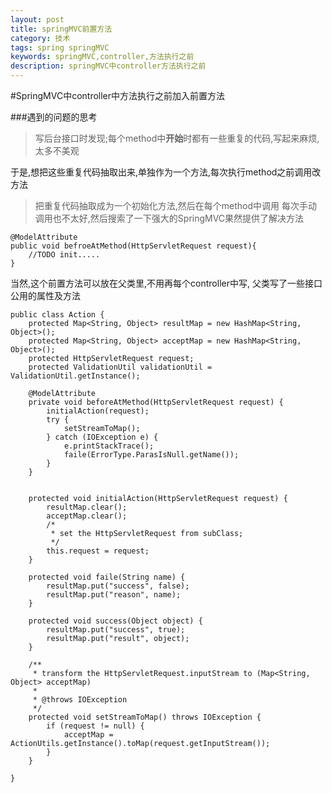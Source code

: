 ```yaml
---
layout: post
title: springMVC前置方法
category: 技术
tags: spring springMVC
keywords: springMVC,controller,方法执行之前
description: springMVC中controller方法执行之前
---
```

#SpringMVC中controller中方法执行之前加入前置方法

###遇到的问题的思考
>写后台接口时发现;每个method中**开始**时都有一些重复的代码,写起来麻烦,太多不美观

于是,想把这些重复代码抽取出来,单独作为一个方法,每次执行method之前调用改方法
>把重复代码抽取成为一个初始化方法,然后在每个method中调用
每次手动调用也不太好,然后搜索了一下强大的SpringMVC果然提供了解决方法

```
@ModelAttribute
public void befroeAtMethod(HttpServletRequest request){
	//TODO init.....
}
```
当然,这个前置方法可以放在父类里,不用再每个controller中写,
父类写了一些接口公用的属性及方法



```
public class Action {
	protected Map<String, Object> resultMap = new HashMap<String, Object>();
	protected Map<String, Object> acceptMap = new HashMap<String, Object>();
	protected HttpServletRequest request;
	protected ValidationUtil validationUtil = ValidationUtil.getInstance();

	@ModelAttribute
	private void beforeAtMethod(HttpServletRequest request) {
		initialAction(request);
		try {
			setStreamToMap();
		} catch (IOException e) {
			e.printStackTrace();
			faile(ErrorType.ParasIsNull.getName());
		}
	}
	
	
	protected void initialAction(HttpServletRequest request) {
		resultMap.clear();
		acceptMap.clear();
		/*
		 * set the HttpServletRequest from subClass;
		 */
		this.request = request;
	}

	protected void faile(String name) {
		resultMap.put("success", false);
		resultMap.put("reason", name);
	}

	protected void success(Object object) {
		resultMap.put("success", true);
		resultMap.put("result", object);
	}

	/**
	 * transform the HttpServletRequest.inputStream to (Map<String, Object> acceptMap)
	 * 
	 * @throws IOException
	 */
	protected void setStreamToMap() throws IOException {
		if (request != null) {
			acceptMap = ActionUtils.getInstance().toMap(request.getInputStream());
		}
	}

}
```